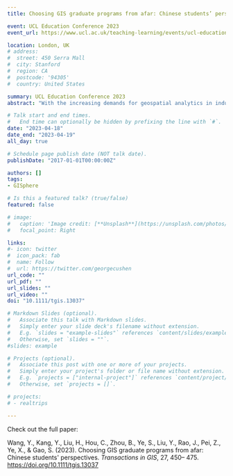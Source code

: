 ```yaml
---
title: Choosing GIS graduate programs from afar: Chinese students’ perspectives

event: UCL Education Conference 2023
event_url: https://www.ucl.ac.uk/teaching-learning/events/ucl-education-conference

location: London, UK
# address:
#  street: 450 Serra Mall
#  city: Stanford
#  region: CA
#  postcode: '94305'
#  country: United States

summary: UCL Education Conference 2023
abstract: "With the increasing demands for geospatial analytics in industry and academia, the need for Geographic Information Systems/Science (GIS) education is on the rise. A growing number of departments in geography have launched or expanded their GIS graduate programs. At least nine GIS-related graduate programmes have been launched in three UCL institutions, i.e., CASA, CEGE and Geography, with different emphases. However, the factors influencing students choosing GIS programs have not been examined yet. In this study, we looked at Chinese students applying for overseas GIS programs and examined factors influencing their decision-making. We distributed the survey in GISphere, one of the largest GIS international student communities, and 84 valid questionnaires were returned. We analysed the spatial and demographic patterns of Chinese students applying for overseas GIS programs. We identify five main factors that affect their choices of GIS programs: (1) education quality and awareness, (2) physical, social, and political environments, (3) improved employment prospects, (4) personal recommendations, and (5) application process. Our study supports future students' decision-making from a wide perspective, including consideration of future employment, and offers implications for the development of GIS graduate programs – it suggests that programs in UCL may emphasize advantages (e.g., high education quality, top ranking, and central-London location) to attract Chinese students. Despite this is only for GIS students but may also offer insights into other programs."

# Talk start and end times.
#   End time can optionally be hidden by prefixing the line with `#`.
date: "2023-04-18"
date_end: "2023-04-19"
all_day: true

# Schedule page publish date (NOT talk date).
publishDate: "2017-01-01T00:00:00Z"

authors: []
tags:
- GISphere

# Is this a featured talk? (true/false)
featured: false

# image:
#   caption: 'Image credit: [**Unsplash**](https://unsplash.com/photos/bzdhc5b3Bxs)'
#   focal_point: Right

links:
#- icon: twitter
#  icon_pack: fab
#  name: Follow
#  url: https://twitter.com/georgecushen
url_code: ""
url_pdf: ""
url_slides: ""
url_video: ""
doi: "10.1111/tgis.13037"

# Markdown Slides (optional).
#   Associate this talk with Markdown slides.
#   Simply enter your slide deck's filename without extension.
#   E.g. `slides = "example-slides"` references `content/slides/example-slides.md`.
#   Otherwise, set `slides = ""`.
#slides: example

# Projects (optional).
#   Associate this post with one or more of your projects.
#   Simply enter your project's folder or file name without extension.
#   E.g. `projects = ["internal-project"]` references `content/project/deep-learning/index.md`.
#   Otherwise, set `projects = []`.

# projects:
# - realtrips

---
```




Check out the full paper:

Wang, Y., Kang, Y., Liu, H., Hou, C., Zhou, B., Ye, S., Liu, Y., Rao, J., Pei, Z., Ye, X., & Gao, S. (2023). Choosing GIS graduate programs from afar: Chinese students' perspectives. *Transactions in GIS*, 27, 450– 475. https://doi.org/10.1111/tgis.13037
